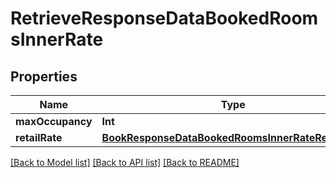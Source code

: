 # RetrieveResponseDataBookedRoomsInnerRate

## Properties
Name | Type | Description | Notes
------------ | ------------- | ------------- | -------------
**maxOccupancy** | **Int** |  | [optional] 
**retailRate** | [**BookResponseDataBookedRoomsInnerRateRetailRate**](BookResponseDataBookedRoomsInnerRateRetailRate.md) |  | [optional] 

[[Back to Model list]](../README.md#documentation-for-models) [[Back to API list]](../README.md#documentation-for-api-endpoints) [[Back to README]](../README.md)


